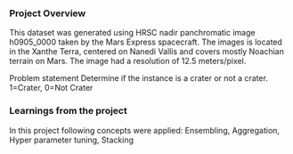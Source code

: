 ### Project Overview

 This dataset was generated using HRSC nadir panchromatic image h0905_0000 taken by the Mars Express spacecraft. The images is located in the Xanthe Terra, centered on Nanedi Vallis and covers mostly Noachian terrain on Mars. The image had a resolution of 12.5 meters/pixel.

Problem statement
Determine if the instance is a crater or not a crater. 1=Crater, 0=Not Crater


### Learnings from the project

 In this project following concepts were applied:
Ensembling,
Aggregation,
Hyper parameter tuning,
Stacking


